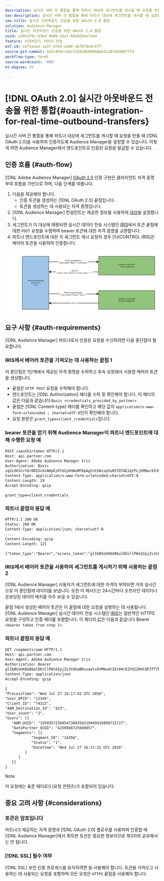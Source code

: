 ```yaml
---
description: 실시간 서버 간 통합을 통해 파트너 대상에 세그먼트를 게시할 때 요청을 만들 때 OAuth 2.0을 사용하여 인증하도록 Audience Manager을 설정할 수 있습니다. 이렇게 하면 Audience Manager에서 엔드포인트로 인증된 요청을 발급할 수 있습니다.
seo-description: 실시간 서버 간 통합을 통해 파트너 대상에 세그먼트를 게시할 때 요청을 만들 때 OAuth 2.0을 사용하여 인증하도록 Audience Manager을 설정할 수 있습니다. 이렇게 하면 Audience Manager에서 엔드포인트로 인증된 요청을 발급할 수 있습니다.
seo-title: 실시간 아웃바운드 전송을 위한 OAuth 2.0 통합
solution: Audience Manager
title: 실시간 아웃바운드 전송을 위한 OAuth 2.0 통합
uuid: a39e370c-b3bd-4b06-a1af-60a024ee7ee4
feature: 아웃바운드 데이터 전송
exl-id: eef3a3ae-1a3f-47e9-aab6-abf878e4cb77
source-git-commit: 4d3c859cc4dc5294286680b0e63c287e0409f7fd
workflow-type: tm+mt
source-wordcount: '495'
ht-degree: 2%

---
```


# [!DNL OAuth 2.0] 실시간 아웃바운드 전송을 위한 통합{#oauth-integration-for-real-time-outbound-transfers}

실시간 서버 간 통합을 통해 파트너 대상에 세그먼트를 게시할 때 요청을 만들 때 [!DNL OAuth 2.0]을 사용하여 인증하도록 Audience Manager을 설정할 수 있습니다. 이렇게 하면 Audience Manager에서 엔드포인트로 인증된 요청을 발급할 수 있습니다.

## 인증 흐름 {#auth-flow}

[!DNL Adobe Audience Manager] [OAuth 2.0](https://tools.ietf.org/html/rfc6749#section-4.4) 인증 구현은 클라이언트 자격 증명 부여 흐름을 기반으로 하며, 다음 단계를 따릅니다.

1. 다음을 제공해야 합니다.
   * 인증 토큰을 생성하는 [!DNL OAuth 2.0] 끝점입니다.
   * 토큰을 생성하는 데 사용되는 자격 증명입니다.
1. [!DNL Audience Manager] 컨설턴트는 제공한 정보를 사용하여 [대상](../../../features/destinations/destinations.md)을 설정합니다.
1. 세그먼트가 이 대상에 매핑되면 실시간 데이터 전송 시스템인 [IRIS](../../../reference/system-components/components-data-action.md#iris)에서 토큰 끝점에 대한 `POST` 요청을 수행하여 bearer 토큰에 대한 자격 증명을 교환합니다.
1. 파트너 엔드포인트에 대한 각 세그먼트 게시 요청의 경우 [!UICONTROL IRIS]은 베어러 토큰을 사용하여 인증합니다.

![](assets/oauth2-iris.png)

## 요구 사항 {#auth-requirements}

[!DNL Audience Manager] 파트너로서 인증된 요청을 수신하려면 다음 종단점이 필요합니다.

### IRIS에서 베어러 토큰을 가져오는 데 사용하는 끝점 1

이 종단점은 1단계에서 제공된 자격 증명을 수락하고 후속 요청에서 사용할 베어러 토큰을 생성합니다.

* 끝점은 `HTTP POST` 요청을 수락해야 합니다.
* 엔드포인트는 [!DNL Authorization] 헤더를 수락 및 확인해야 합니다. 이 헤더의 값은 다음과 같습니다.`Basic <credentials_provided_by_partner>`
* 끝점은 [!DNL Content-type] 헤더를 확인하고 해당 값이 `application/x-www-form-urlencoded ; charset=UTF-8`인지 확인해야 합니다.
* 요청 본문은 `grant_type=client_credentials`입니다.

### bearer 토큰을 얻기 위해 Audience Manager이 파트너 엔드포인트에 대해 수행한 요청 예

```
POST /oauth2/token HTTP/1.1
Host: api.partner.com
User-Agent: Adobe Audience Manager Iris
Authorization: Basic zq2LOO1CcYGrODS5nXiNHpEz97eCpVHAoMF8pAgCntXAzxp5uRV7DTAE2qtPLjhMQwrEX3O6MHV4S
Content-Type: application/x-www-form-urlencoded;charset=UTF-8
Content-Length: 29
Accept-Encoding: gzip
  
grant_type=client_credentials
```

### 파트너 끝점의 응답 예

```
HTTP/1.1 200 OK
Status: 200 OK
Content-Type: application/json; charset=utf-8
...
Content-Encoding: gzip
Content-Length: 121
  
{"token_type":"Bearer","access_token":"glIbBVohK8d86alDEnllPWi6IpjZvJC6kwBRuuawts6YMkw4tZkt84rEZYU2ZKHCQP3TT7PnzCQPI0yY"}
```

### IRIS에서 베어러 토큰을 사용하여 세그먼트를 게시하기 위해 사용하는 끝점 2

[!DNL Audience Manager] 사용자가 세그먼트에 대한 자격이 부여되면 거의 실시간으로 이 종단점에 데이터를 보냅니다. 또한 이 메서드는 24시간마다 오프라인 데이터나 온보딩된 데이터 배치를 자주 보낼 수 있습니다.

끝점 1에서 생성된 베어러 토큰은 이 끝점에 대한 요청을 실행하는 데 사용됩니다. [!DNL Audience Manager] 실시간 데이터 전송 시스템인 [IRIS](../../../reference/system-components/components-data-action.md#iris)는 일반적인 HTTPS 요청을 구성하고 인증 헤더를 포함합니다. 이 헤더의 값은 다음과 같습니다.Bearer `<bearer token from step 1>`.

### 파트너 끝점의 응답 예

```
GET /segments/aam HTTP/1.1
Host: api.partner.com
User-Agent: Adobe Audience Manager Iris
Authorization: Bearer glIbBVohK8d86alDEnllPWi6IpjZvJC6kwBRuuawts6YMkw4tZkt84rEZYU2ZKHCQP3TT7PnzCQPI0yY
Content-Type: application/json
Accept-Encoding: gzip
   
{
"ProcessTime": "Wed Jul 27 16:17:42 UTC 2016",
"User_DPID": "12345",
"Client_ID": "74323",
"AAM_Destination_Id": "423",
"User_count": "2",
"Users": [{
   "AAM_UUID": "19393572368547369350319949416899715727",
   "DataPartner_UUID": "4250948725049857",
   "Segments": [{
            "Segment_ID": "14356",
            "Status": "1",
            "DateTime": "Wed Jul 27 16:17:22 UTC 2016"
         }
      ]
   }]
}
```

>[!NOTE]
>
>이 요청에는 표준 페이로드(요청 콘텐츠)가 포함되어 있습니다.

## 중요 고려 사항 {#considerations}

### 토큰은 암호입니다

파트너가 제공하는 자격 증명과 [!DNL OAuth 2.0] 플로우를 사용하여 인증할 때 [!DNL Audience Manager]에서 획득한 토큰은 중요한 정보이므로 제3자와 공유해서는 안 됩니다.

### [!DNL SSL] 필수 여부

[!DNL SSL] 보안 인증 프로세스를 유지하려면 을 사용해야 합니다. 토큰을 가져오고 사용하는 데 사용되는 요청을 포함하여 모든 요청은 `HTTPS` 끝점을 사용해야 합니다.
